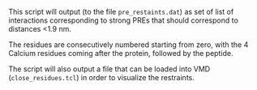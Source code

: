 This script will output (to the file `pre_restaints.dat`) as set of list of
interactions corresponding to strong PREs that should correspond to distances
<1.9 nm.

The residues are consecutively numbered starting from zero, with the 4 Calcium
residues coming after the protein, followed by the peptide.


The script will also output a file that can be loaded into VMD
(`close_residues.tcl`) in order to visualize the restraints.
